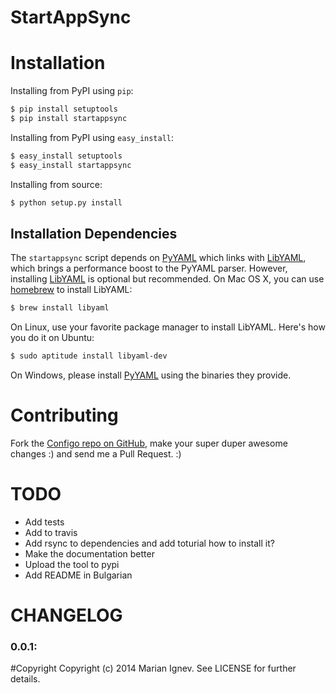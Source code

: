 StartAppSync
=======

# Installation

Installing from PyPI using `pip`:

```bash
$ pip install setuptools
$ pip install startappsync
```

Installing from PyPI using `easy_install`:

```bash
$ easy_install setuptools
$ easy_install startappsync
```

Installing from source:

```bash
$ python setup.py install
```

## Installation Dependencies

The ``startappsync`` script depends on [PyYAML](http://www.pyyaml.org/) which links with [LibYAML](http://pyyaml.org/wiki/LibYAML),
which brings a performance boost to the PyYAML parser. However, installing
[LibYAML](http://pyyaml.org/wiki/LibYAML) is optional but recommended. On Mac OS X, you can use [homebrew](http://brew.sh/)
to install LibYAML:

```bash
$ brew install libyaml
```

On Linux, use your favorite package manager to install LibYAML. Here's how you
do it on Ubuntu:

```bash
$ sudo aptitude install libyaml-dev
```

On Windows, please install [PyYAML](http://www.pyyaml.org/) using the binaries they provide.



# Contributing
Fork the [Configo repo on GitHub](https://github.com/mignev/startappsync), make your super duper awesome changes :) and send me a Pull Request. :)



# TODO

- Add tests
- Add to travis
- Add rsync to dependencies and add toturial how to install it?
- Make the documentation better
- Upload the tool to pypi
- Add README in Bulgarian

# CHANGELOG

### 0.0.1:


#Copyright
Copyright (c) 2014 Marian Ignev. See LICENSE for further details.
